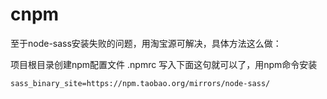 
# cnpm

至于node-sass安装失败的问题，用淘宝源可解决，具体方法这么做：

项目根目录创建npm配置文件 .npmrc 写入下面这句就可以了，用npm命令安装
```
sass_binary_site=https://npm.taobao.org/mirrors/node-sass/
```